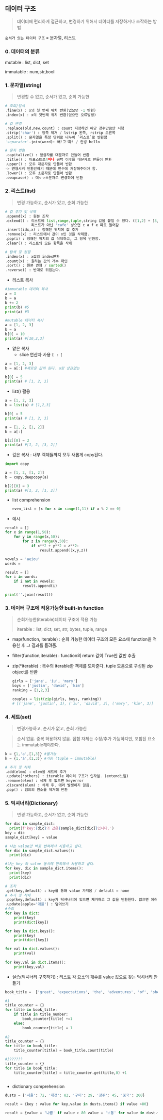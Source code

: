 ##  데이터 구조

> 데이터에 편리하게 접근하고, 변경하기 위해서 데이터를 저장하거나 조작하는 방법



`순서가 있는 데이터 구조` = 문자열, 리스트



### 0. 데이터의 분류

mutable : list, dict, set

immutable : num,str,bool



### 1. 문자열(string)

> 변경할 수 없고, 순서가 있고, 순회 가능한

```python
# 조회/탐색
.fine(x) : x의 첫 번째 위치 반환(없으면 -1 반환)
.index(x) : x의 첫번째 위치 반환(없으면 오류발생)

# 값 변경
.replace(old,new,count) : count 지정하면 해당 갯수만큼만 시행
.strip('char') : 양쪽 제거 / lstrip 왼쪽, rstrip 오른쪽
.split() : 문자열을 특정 단위로 나누어 `리스트`로 반환함
'separator'.join(word): 배!고!파! / 안녕 hello

# 문자 변형
.capitalize() : 앞글자를 대문자로 만들어 반환
.title() : 어포스트로4피나 공백 이후를 대문자로 만들어 반환
.upper() : 모두 대문자로 만들어 반환
-> 변형시켜 반환만하기 때문에 변수에 저장해주어야 함.
.lower() : 모두 소문자로 만들어 반환
.swapcase() : 대<->소문자로 변경하여 반환
```



### 2. 리스트(list)

> 변경 가능하고, 순서가 있고, 순회 가능한

```python
# 값 추가 및 삭제
.append(x) : 원본 조작
.extend() : 리스트에 list,range,tuple,string 값을 붙일 수 있다. ([1,2] + [3,4]) 
            리스트가 아닌 'cafe' 넣으면 c a f e 따로 들어감
.insert(idx,x) : 정해진 위치에 값 추가
.remove(x) : 리스트에서 값이 x인 것을 삭제함.
.pop(i) : 정해진 위치의 값 삭제하고, 그 항목 반환함.
.clear() : 리스트의 모든 항목을 삭제

# 탐색 및 정렬
.index(x) : x값의 index반환
.count(x) : 원하는 값의 개수 확인
.sort() : 원본 변형 / sorted()
.reverse() : 반대로 뒤집는다.
```

* 리스트 복사

```python
#immutable 데이터 복사
a = 3
b = a
b += 2
print(b) #5
print(a) #3

#mutable 데이터 복사
a = [1, 2, 3]
b = a
b[0] = 10
print(a) #[10,2,3]
```

* 얕은 복사
  * slice 연산자 사용 `[ : ]`

```python
a = [1, 2, 3]
b = a[:] #새로운 값이 된다. a랑 상관없는 

b[0] = 5
print(a) # [1, 2, 3]
```

* list() 활용

```python
a = [1, 2, 3]
b = list(a) # [1,2,3]

b[0] = 5
print(a) # [1, 2, 3]
```

```python
a = [1, 2, [1, 2]]
b = a[:]

b[2][0] = 3
print(a) #[1, 2, [3, 2]]
```



* 깊은 복사 : 내부 객체들까지 모두 새롭게 copy된다.

```python
import copy

a = [1, 2, [1, 2]]
b = copy.deepcopy(a)

b[2][0] = 3
print(a) #[1, 2, [1, 2]]
```



* list comprehension

  ```python
  even_list = [x for x in range(1,11) if x % 2 == 0]
  ```



* 예시

```python
result = []
for x in range(1,50):
    for y in range(x,50):
        for z in range(y,50):
            if x**2 + y**2 = z**2:
                result.append((x,y,z))
```

```python
vowels = 'aeiou'
words =

result = []
for i in words:
    if i not in vowels:
        result.append(i)

print(''.join(result))
```



### 3. 데이터 구조에 적용가능한 built-in function

> 순회가능한(iterable)데이터 구조에 적용 가능
>
> iterable : list, dict, set, str, bytes, tuple, range



* map(function, iterable) : 순회 가능한 데이터 구조의 모든 요소에 function을 적용한 후 그 결과를 돌려줌.

* filter(function,iterable) : function의 return 값이 True인 값만 추출

* zip(*iterable) : 복수의 iterable한 객체를 모아준다. tuple 모음으로 구성된 zip object를 반환

  ```python
  girls = ['jane', 'iu', 'mary']
  boys = ['justin', 'david', 'kim']
  ranking = [1,2,3]
  
  couples = list(zip(girls, boys, ranking))
  # [('jane', 'justin', 1), ('iu', 'david', 2), ('mary', 'kim', 3)]
  ```



### 4. 세트(set)

> 변경가능하고, 순서가 없고, 순회 가능한

> 순서 없음. 중복 허용하지 않음. 집합 자체는 수정/추가 가능하지만, 포함된 요소는 immutable해야한다.

```python
k = {1,'a',[1,3]} #불가능
k = {1,'a',(1,3)} #가능 (tuple = immutable)
```

```python
# 추가 및 삭제
.add(elem) : elem을 세트에 추가
.update(*others) : iterable 데이터 구조가 인자임. (extend느낌)
.remove(elem) : 삭제 후 없으면 keyerror
.discard(elem) : 삭제 후, 에러 발생하지 않음.
.pop() : 임의의 원소를 제거해 반환
```



### 5. 딕셔너리(Dictionary)

> 변경 가능하고, 순서가 없고, 순회 가능한

```python
for dic in sample_dict:
  print(f'key:{dic}의 값은{sample_dict[dic]}입니다.')
key = dic
sample_dict[key] = value

# 나는 value만 바로 반복해서 사용하고 싶다.
for dic in sample_dict.values():
  print(dic)

#나는 key 와 value 동시에 반복해서 사용하고 싶다.
for key, dic in sample_dict.items():
  print(key)
  print(dic)
```

```python
# 조작
.get(key,default) : key를 통해 value 가져옴 / default = none
# 추가 및 삭제
.pop(key,default) : key가 딕셔너리에 있으면 제거하고 그 값을 반환한다. 없으면 에러
.update(apple='애플') : 덮어쓰기
#순회
for key in dict:
    print(key)
    print(dict[key])

for key in dict.keys():
    print(key)
    print(dict[key])

for val in dict.values():
    print(val)
    
for key,val in dict.items():
    print(key,val)
```

* 실습(딕셔너리 구축하기) : 리스트 각 요소의 개수를 value 값으로 갖는 딕셔너리 만들기

```python
book_title =  ['great', 'expectations', 'the', 'adventures', 'of', 'sherlock', 'holmes', 'the', 'great', 'gasby', 'hamlet', 'adventures', 'of', 'huckleberry', 'fin']

#1
title_counter = {}
for title in book_title:
    if title in title_number:
        book_counter[title] +=1
    else:
        book_counter[title] = 1
        
#2
title_counter = {}
for title in book_title:
    title_counter[title] = book_title.count(title)

#3??????
title_counter = {}
for title in book_title:
    title_counter[title] = title_counter.get(title,0) +1
        
```

* dictionary comprehension

```python
dusts = {'서울': 72, '대전': 82, '구미': 29, '광주': 45, '중국': 200}

result = {key : value for key,value in dusts.items() if value >80}

result = {value = '나쁨' if value > 80 value = '보통' for value in dust.values()}
```





